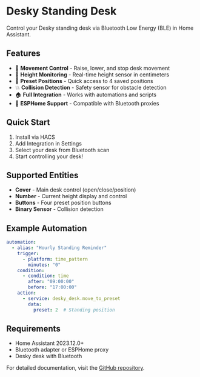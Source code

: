 # Desky Standing Desk

Control your Desky standing desk via Bluetooth Low Energy (BLE) in Home Assistant.

## Features

- 🔼 **Movement Control** - Raise, lower, and stop desk movement
- 📏 **Height Monitoring** - Real-time height sensor in centimeters
- 🎯 **Preset Positions** - Quick access to 4 saved positions
- 💥 **Collision Detection** - Safety sensor for obstacle detection
- 🏠 **Full Integration** - Works with automations and scripts
- 📡 **ESPHome Support** - Compatible with Bluetooth proxies

## Quick Start

1. Install via HACS
2. Add Integration in Settings
3. Select your desk from Bluetooth scan
4. Start controlling your desk!

## Supported Entities

- **Cover** - Main desk control (open/close/position)
- **Number** - Current height display and control
- **Buttons** - Four preset position buttons
- **Binary Sensor** - Collision detection

## Example Automation

```yaml
automation:
  - alias: "Hourly Standing Reminder"
    trigger:
      - platform: time_pattern
        minutes: "0"
    condition:
      - condition: time
        after: "09:00:00"
        before: "17:00:00"
    action:
      - service: desky_desk.move_to_preset
        data:
          preset: 2  # Standing position
```

## Requirements

- Home Assistant 2023.12.0+
- Bluetooth adapter or ESPHome proxy
- Desky desk with Bluetooth

For detailed documentation, visit the [GitHub repository](https://github.com/your-github-username/ha-desky).